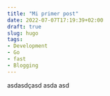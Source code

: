 ```yaml
---
title: "Mi primer post"
date: 2022-07-07T17:19:39+02:00
draft: true
slug: hugo
tags:
- Development
- Go
- fast
- Blogging
---
```

asdasdçasd
asda
asd